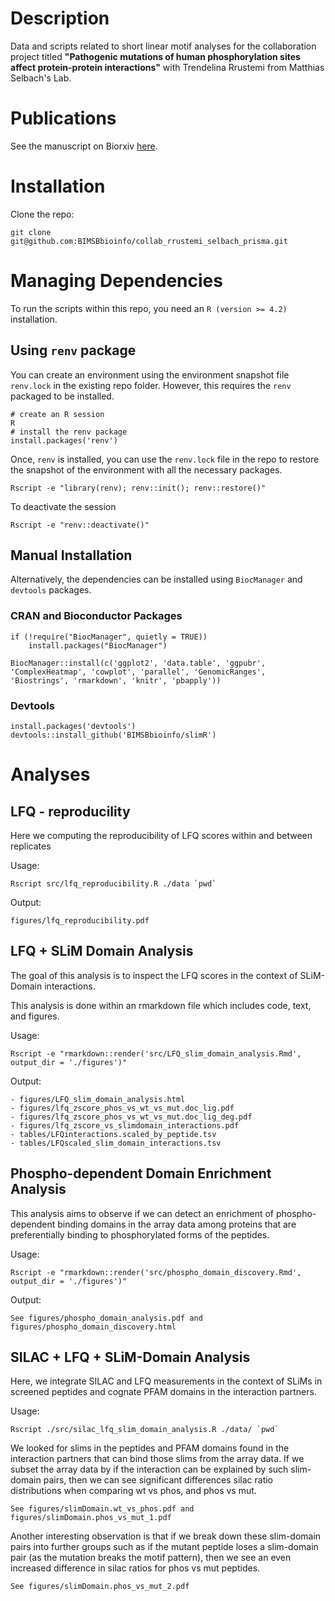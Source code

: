 # Description

Data and scripts related to short linear motif analyses for the collaboration project titled 
**"Pathogenic mutations of human phosphorylation sites affect protein-protein interactions"** with Trendelina Rrustemi from Matthias Selbach's Lab.

# Publications

See the manuscript on Biorxiv [here](https://www.biorxiv.org/content/10.1101/2023.08.01.551433v1.full).

# Installation

Clone the repo: 
```
git clone git@github.com:BIMSBbioinfo/collab_rrustemi_selbach_prisma.git
```

# Managing Dependencies

To run the scripts within this repo, you need an `R (version >= 4.2)` installation. 

## Using `renv` package 

You can create an environment using the environment snapshot file `renv.lock` in the existing repo folder. 
However, this requires the `renv` packaged to be installed. 

```
# create an R session
R
# install the renv package
install.packages('renv')
```

Once, `renv` is installed, you can use the `renv.lock` file in the repo to restore the snapshot of
the environment with all the necessary packages. 

```
Rscript -e "library(renv); renv::init(); renv::restore()"
```

To deactivate the session
```
Rscript -e "renv::deactivate()"
```


## Manual Installation

Alternatively, the dependencies can be installed using `BiocManager` and `devtools` packages.  

### CRAN and Bioconductor Packages

```
if (!require("BiocManager", quietly = TRUE))
    install.packages("BiocManager")

BiocManager::install(c('ggplot2', 'data.table', 'ggpubr', 'ComplexHeatmap', 'cowplot', 'parallel', 'GenomicRanges', 'Biostrings', 'rmarkdown', 'knitr', 'pbapply'))

```

### Devtools 

```
install.packages('devtools') 
devtools::install_github('BIMSBbioinfo/slimR')
```

# Analyses

## LFQ - reproducility 

Here we computing the reproducibility of LFQ scores within and between replicates

Usage:
```
Rscript src/lfq_reproducibility.R ./data `pwd` 
```

Output:
```
figures/lfq_reproducibility.pdf
```

## LFQ + SLiM Domain Analysis 

The goal of this analysis is to inspect the LFQ scores in the context of SLiM-Domain
interactions. 

This analysis is done within an rmarkdown file which includes code, text, and figures.

Usage:
```
Rscript -e "rmarkdown::render('src/LFQ_slim_domain_analysis.Rmd', output_dir = './figures')"
```

Output:
```
- figures/LFQ_slim_domain_analysis.html
- figures/lfq_zscore_phos_vs_wt_vs_mut.doc_lig.pdf  
- figures/lfq_zscore_phos_vs_wt_vs_mut.doc_lig_deg.pdf  
- figures/lfq_zscore_vs_slimdomain_interactions.pdf
- tables/LFQinteractions.scaled_by_peptide.tsv  
- tables/LFQscaled_slim_domain_interactions.tsv

```

## Phospho-dependent Domain Enrichment Analysis

This analysis aims to observe if we can detect an enrichment of phospho-dependent binding domains in the array data
among proteins that are preferentially binding to phosphorylated forms of the peptides. 

Usage: 
```
Rscript -e "rmarkdown::render('src/phospho_domain_discovery.Rmd', output_dir = './figures')"
```

Output:
```
See figures/phospho_domain_analysis.pdf and figures/phospho_domain_discovery.html
```




## SILAC + LFQ + SLiM-Domain Analysis

Here, we integrate SILAC and LFQ measurements in the context of SLiMs in screened peptides and cognate PFAM
domains in the interaction partners.

Usage:
```
Rscript ./src/silac_lfq_slim_domain_analysis.R ./data/ `pwd`
```  

We looked for slims in the peptides and PFAM domains found in the interaction partners that can 
bind those slims from the array data. If we subset the array data by if the interaction can be explained 
by such slim-domain pairs, then we can see significant differences silac ratio distributions 
when comparing wt vs phos, and phos vs mut. 

```
See figures/slimDomain.wt_vs_phos.pdf and figures/slimDomain.phos_vs_mut_1.pdf
```

Another interesting observation is that if we break down these slim-domain pairs into further groups 
such as if the mutant peptide loses a slim-domain pair (as the mutation breaks the motif pattern), 
then we see an even increased difference in silac ratios for phos vs mut peptides. 
```
See figures/slimDomain.phos_vs_mut_2.pdf
```










